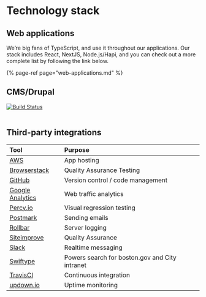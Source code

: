 # Technology stack

## Web applications

We’re big fans of TypeScript, and use it throughout our applications. Our stack includes React, NextJS, Node.js/Hapi, and you can check out a more complete list by following the link below.

{% page-ref page="web-applications.md" %}

## CMS/Drupal

[![Build Status](https://camo.githubusercontent.com/059573f47d24bb422b9c5436d9da728195188774/68747470733a2f2f7472617669732d63692e6f72672f436974794f66426f73746f6e2f626f73746f6e2e676f762d64382e706e67)](https://travis-ci.org/CityOfBoston/boston.gov-d8)[  
​](https://travis-ci.org/CityOfBoston/boston.gov-d8)

## Third-party integrations

| Tool | Purpose |
| :--- | :--- |
| [AWS](https://docs.aws.amazon.com/) | App hosting |
| [Browserstack](https://www.browserstack.com/) | Quality Assurance Testing |
| [GitHub](https://help.github.com/) | Version control / code management |
| [Google Analytics](https://analytics.google.com/) | Web traffic analytics |
| [Percy.io](https://docs.percy.io/docs) | Visual regression testing |
| [Postmark](https://postmarkapp.com/developer) | Sending emails |
| [Rollbar](https://docs.rollbar.com/docs/javascript) | Server logging |
| [Siteimprove](http://siteimprove.com) | Quality Assurance |
| [Slack](https://get.slack.help/) | Realtime messaging |
| [Swiftype](www.swiftype.com) | Powers search for boston.gov and City intranet |
| [TravisCI](https://docs.travis-ci.com/) | Continuous integration |
| [updown.io](https://updown.io/api) | Uptime monitoring |


